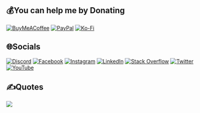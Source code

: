 ## 💰You can help me by Donating
[![BuyMeACoffee](https://img.shields.io/badge/Buy%20Me%20a%20Coffee-ffdd00?style=for-the-badge&logo=buy-me-a-coffee&logoColor=black)](https://buymeacoffee.com/edgawarignj) 
[![PayPal](https://img.shields.io/badge/PayPal-00457C?style=for-the-badge&logo=paypal&logoColor=white)](https://paypal.me/edgar170402) 
[![Ko-Fi](https://img.shields.io/badge/Ko--fi-F16061?style=for-the-badge&logo=ko-fi&logoColor=white)](https://ko-fi.com/edgar170402) 


## 🌐Socials
[![Discord](https://img.shields.io/badge/Discord-%237289DA.svg?logo=discord&logoColor=white)](htttps://discord.gg/https://discord.gg/4NqrXY2qR5) [![Facebook](https://img.shields.io/badge/Facebook-%231877F2.svg?logo=Facebook&logoColor=white)](https://facebook.com/edgawar.me.me) [![Instagram](https://img.shields.io/badge/Instagram-%23E4405F.svg?logo=Instagram&logoColor=white)](https://instagram.com/edgarrr16) [![LinkedIn](https://img.shields.io/badge/LinkedIn-%230077B5.svg?logo=linkedin&logoColor=white)](https://linkedin.com/in/nguyen-loc-tran-7919a8225) [![Stack Overflow](https://img.shields.io/badge/-Stackoverflow-FE7A16?logo=stack-overflow&logoColor=white)](https://stackoverflow.com/users/17022128) [![Twitter](https://img.shields.io/badge/Twitter-%231DA1F2.svg?logo=Twitter&logoColor=white)](https://twitter.com/EdgarTran16) [![YouTube](https://img.shields.io/badge/YouTube-%23FF0000.svg?logo=YouTube&logoColor=white)](https://youtube.com/c/UCxdw9w03JaNFtwOPKN7DR8A) 


## ✍️Quotes
![](https://quotes-github-readme.vercel.app/api?type=horizontal&theme=dark)
